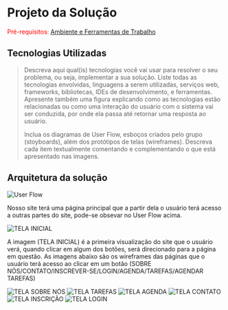 # Projeto da Solução

<span style="color:red">Pré-requisitos: <a href="4-Gestão-Configuração.md"> Ambiente e Ferramentas de Trabalho</a></span>

## Tecnologias Utilizadas

> Descreva aqui qual(is) tecnologias você vai usar para resolver o seu
> problema, ou seja, implementar a sua solução. Liste todas as
> tecnologias envolvidas, linguagens a serem utilizadas, serviços web,
> frameworks, bibliotecas, IDEs de desenvolvimento, e ferramentas.
> Apresente também uma figura explicando como as tecnologias estão
> relacionadas ou como uma interação do usuário com o sistema vai ser
> conduzida, por onde ela passa até retornar uma resposta ao usuário.
> 
> Inclua os diagramas de User Flow, esboços criados pelo grupo
> (stoyboards), além dos protótipos de telas (wireframes). Descreva cada
> item textualmente comentando e complementando o que está apresentado
> nas imagens.

## Arquitetura da solução

![User Flow](https://user-images.githubusercontent.com/89615793/135787286-386acd31-d53b-4184-ba37-1589106370ba.png)


Nosso site terá uma página principal que a partir dela o usuário terá acesso a outras partes do site, pode-se obsevar no User Flow acima.


![TELA INICIAL](https://user-images.githubusercontent.com/89615793/135787264-af53b497-4046-4746-b29b-4efbb78441cf.png)


A imagem (TELA INICIAL) é a primeira visualização do site que o usuário verá, quando clicar em algum dos botões, será direcionado para a página em questão.
As imagens abaixo são os wireframes das páginas que o usuário terá acesso ao clicar em um botão (SOBRE NÓS/CONTATO/INSCREVER-SE/LOGIN/AGENDA/TAREFAS/AGENDAR TAREFAS) 

![TELA SOBRE NÓS](https://user-images.githubusercontent.com/89615793/135787714-b6f8c4cb-5b11-42cc-a913-4496755c9827.png)
![TELA TAREFAS](https://user-images.githubusercontent.com/89615793/135787716-4ecaa00e-5148-4f3a-8d59-f522060eff5a.png)
![TELA AGENDA](https://user-images.githubusercontent.com/89615793/135787718-2bc9df7e-e811-49ec-ad44-ff4575992c18.png)
![TELA CONTATO](https://user-images.githubusercontent.com/89615793/135787719-7061b31e-9037-4b7b-8510-869ddb983f8e.png)
![TELA INSCRIÇÃO](https://user-images.githubusercontent.com/89615793/135787721-c99c8df1-9a92-4282-97af-b4bd25858f23.png)
![TELA LOGIN](https://user-images.githubusercontent.com/89615793/135787725-6f64687d-8f89-4100-b6c6-045338d0b5d8.png)
